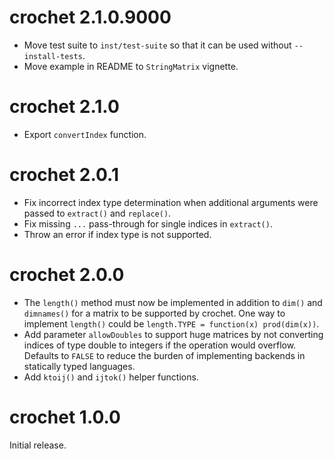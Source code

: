 # crochet 2.1.0.9000

* Move test suite to `inst/test-suite` so that it can be used without
  `--install-tests`.
* Move example in README to `StringMatrix` vignette.


# crochet 2.1.0

* Export `convertIndex` function.


# crochet 2.0.1

* Fix incorrect index type determination when additional arguments were passed
  to `extract()` and `replace()`.
* Fix missing `...` pass-through for single indices in `extract()`.
* Throw an error if index type is not supported.


# crochet 2.0.0

* The `length()` method must now be implemented in addition to `dim()` and
  `dimnames()` for a matrix to be supported by crochet. One way to implement
  `length()` could be `length.TYPE = function(x) prod(dim(x))`.
* Add parameter `allowDoubles` to support huge matrices by not converting
  indices of type double to integers if the operation would overflow. Defaults
  to `FALSE` to reduce the burden of implementing backends in statically typed
  languages.
* Add `ktoij()` and `ijtok()` helper functions.


# crochet 1.0.0

Initial release.
